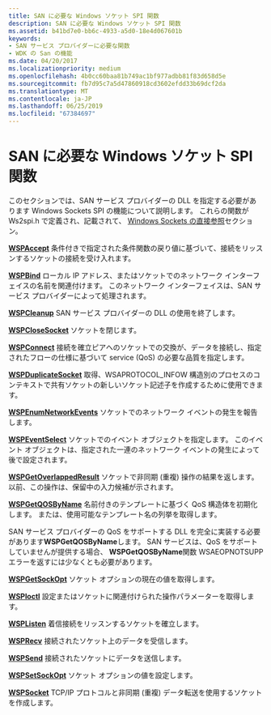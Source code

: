 ```yaml
---
title: SAN に必要な Windows ソケット SPI 関数
description: SAN に必要な Windows ソケット SPI 関数
ms.assetid: b41bd7e0-bb6c-4933-a5d0-18e4d067601b
keywords:
- SAN サービス プロバイダーに必要な関数
- WDK の San の機能
ms.date: 04/20/2017
ms.localizationpriority: medium
ms.openlocfilehash: 4b0cc60baa81b749ac1bf977adbb81f83d658d5e
ms.sourcegitcommit: fb7d95c7a5d47860918cd3602efdd33b69dcf2da
ms.translationtype: MT
ms.contentlocale: ja-JP
ms.lasthandoff: 06/25/2019
ms.locfileid: "67384697"
---
```

# <a name="windows-sockets-spi-functions-required-for-sans"></a>SAN に必要な Windows ソケット SPI 関数





このセクションでは、SAN サービス プロバイダーの DLL を指定する必要があります Windows Sockets SPI の機能について説明します。 これらの関数が Ws2spi.h で定義され、記載されて、 [Windows Sockets の直接参照](https://docs.microsoft.com/previous-versions/windows/hardware/network/ff565857(v=vs.85))セクション。

<a href="" id="wspaccept"></a>[**WSPAccept**](https://docs.microsoft.com/previous-versions/windows/hardware/network/ff566266(v=vs.85))  
条件付きで指定された条件関数の戻り値に基づいて、接続をリッスンするソケットの接続を受け入れます。

<a href="" id="wspbind"></a>[**WSPBind**](https://docs.microsoft.com/previous-versions/windows/hardware/network/ff566268(v=vs.85))  
ローカル IP アドレス、またはソケットでのネットワーク インターフェイスの名前を関連付けます。 このネットワーク インターフェイスは、SAN サービス プロバイダーによって処理されます。

<a href="" id="wspcleanup"></a>[**WSPCleanup**](https://docs.microsoft.com/previous-versions/windows/hardware/network/ff566270(v=vs.85))  
SAN サービス プロバイダーの DLL の使用を終了します。

<a href="" id="wspclosesocket"></a>[**WSPCloseSocket**](https://docs.microsoft.com/previous-versions/windows/hardware/network/ff566273(v=vs.85))  
ソケットを閉じます。

<a href="" id="wspconnect"></a>[**WSPConnect**](https://docs.microsoft.com/previous-versions/windows/hardware/network/ff566275(v=vs.85))  
接続を確立ピアへのソケットでの交換が、データを接続し、指定されたフローの仕様に基づいて service (QoS) の必要な品質を指定します。

<a href="" id="wspduplicatesocket"></a>[**WSPDuplicateSocket**](https://docs.microsoft.com/previous-versions/windows/hardware/network/ff566282(v=vs.85))  
取得、WSAPROTOCOL\_INFOW 構造別のプロセスのコンテキストで共有ソケットの新しいソケット記述子を作成するために使用できます。

<a href="" id="wspenumnetworkevents"></a>[**WSPEnumNetworkEvents**](https://docs.microsoft.com/previous-versions/windows/hardware/network/ff566284(v=vs.85))  
ソケットでのネットワーク イベントの発生を報告します。

<a href="" id="wspeventselect"></a>[**WSPEventSelect**](https://docs.microsoft.com/previous-versions/windows/hardware/network/ff566287(v=vs.85))  
ソケットでのイベント オブジェクトを指定します。 このイベント オブジェクトは、指定された一連のネットワーク イベントの発生によって後で設定されます。

<a href="" id="wspgetoverlappedresult"></a>[**WSPGetOverlappedResult**](https://docs.microsoft.com/previous-versions/windows/hardware/network/ff566288(v=vs.85))  
ソケットで非同期 (重複) 操作の結果を返します。 以前、この操作は、保留中の入力候補が示されます。

<a href="" id="wspgetqosbyname"></a>[**WSPGetQOSByName**](https://docs.microsoft.com/previous-versions/windows/hardware/network/ff566290(v=vs.85))  
名前付きのテンプレートに基づく QoS 構造体を初期化します。 または、使用可能なテンプレート名の列挙を取得します。

SAN サービス プロバイダーの QoS をサポートする DLL を完全に実装する必要があります**WSPGetQOSByName**します。 SAN サービスは、QoS をサポートしていませんが提供する場合、 **WSPGetQOSByName**関数 WSAEOPNOTSUPP エラーを返すには少なくとも必要があります。

<a href="" id="wspgetsockopt"></a>[**WSPGetSockOpt**](https://docs.microsoft.com/previous-versions/windows/hardware/network/ff566292(v=vs.85))  
ソケット オプションの現在の値を取得します。

<a href="" id="wspioctl"></a>[**WSPIoctl**](https://docs.microsoft.com/previous-versions/windows/hardware/network/ff566296(v=vs.85))  
設定またはソケットに関連付けられた操作パラメーターを取得します。

<a href="" id="wsplisten"></a>[**WSPListen**](https://docs.microsoft.com/previous-versions/windows/hardware/network/ff566297(v=vs.85))  
着信接続をリッスンするソケットを確立します。

<a href="" id="wsprecv"></a>[**WSPRecv**](https://docs.microsoft.com/previous-versions/windows/hardware/network/ff566309(v=vs.85))  
接続されたソケット上のデータを受信します。

<a href="" id="wspsend"></a>[**WSPSend**](https://docs.microsoft.com/previous-versions/windows/hardware/network/ff566316(v=vs.85))  
接続されたソケットにデータを送信します。

<a href="" id="wspsetsockopt"></a>[**WSPSetSockOpt**](https://docs.microsoft.com/previous-versions/windows/hardware/network/ff566318(v=vs.85))  
ソケット オプションの値を設定します。

<a href="" id="wspsocket"></a>[**WSPSocket**](https://docs.microsoft.com/previous-versions/windows/hardware/network/ff566319(v=vs.85))  
TCP/IP プロトコルと非同期 (重複) データ転送を使用するソケットを作成します。

 

 





